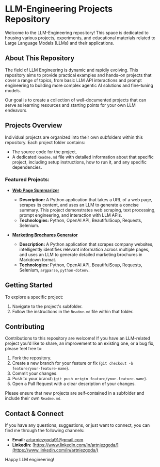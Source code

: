 # LLM-Engineering Projects Repository

Welcome to the LLM-Engineering repository! This space is dedicated to housing various projects, experiments, and educational materials related to Large Language Models (LLMs) and their applications.

## About This Repository

The field of LLM Engineering is dynamic and rapidly evolving. This repository aims to provide practical examples and hands-on projects that cover a range of topics, from basic LLM API interactions and prompt engineering to building more complex agentic AI solutions and fine-tuning models.

Our goal is to create a collection of well-documented projects that can serve as learning resources and starting points for your own LLM endeavors.

## Projects Overview

Individual projects are organized into their own subfolders within this repository. Each project folder contains:
* The source code for the project.
* A dedicated `Readme.md` file with detailed information about that specific project, including setup instructions, how to run it, and any specific dependencies.

### Featured Projects:

* **[Web Page Summarizer](./Web-page-summarizer/Readme.md)**
    * **Description:** A Python application that takes a URL of a web page, scrapes its content, and uses an LLM to generate a concise summary. This project demonstrates web scraping, text processing, prompt engineering, and interaction with LLM APIs.
    * **Technologies:** Python, OpenAI API, BeautifulSoup, Requests, Selenium.

* **[Marketing Brochures Generator](./marketing-brochures/Readme.md)**
    * **Description:** A Python application that scrapes company websites, intelligently identifies relevant information across multiple pages, and uses an LLM to generate detailed marketing brochures in Markdown format.
    * **Technologies:** Python, OpenAI API, BeautifulSoup, Requests, Selenium, `argparse`, `python-dotenv`.


## Getting Started

To explore a specific project:
1.  Navigate to the project's subfolder.
2.  Follow the instructions in the `Readme.md` file within that folder.

## Contributing

Contributions to this repository are welcome! If you have an LLM-related project you'd like to share, an improvement to an existing one, or a bug fix, please feel free to:
1.  Fork the repository.
2.  Create a new branch for your feature or fix (`git checkout -b feature/your-feature-name`).
3.  Commit your changes.
4.  Push to your branch (`git push origin feature/your-feature-name`).
5.  Open a Pull Request with a clear description of your changes.

Please ensure that new projects are self-contained in a subfolder and include their own `Readme.md`.

## Contact & Connect

If you have any questions, suggestions, or just want to connect, you can find me through the following channels:
* **Email:** arturniezgoda91@gmail.com
* **LinkedIn:** [https://www.linkedin.com/in/artniezgoda/](https://www.linkedin.com/in/artniezgoda/)

Happy LLM engineering!